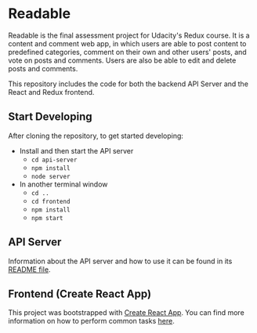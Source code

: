 # Readable

Readable is the final assessment project for Udacity's Redux course. It is a content and comment web app, in which users are able to post content to predefined categories, comment on their own and other users' posts, and vote on posts and comments. Users are also be able to edit and delete posts and comments.

This repository includes the code for both the backend API Server and the React and Redux frontend.

## Start Developing

After cloning the repository, to get started developing:

* Install and then start the API server
    - `cd api-server`
    - `npm install`
    - `node server`
* In another terminal window
    - `cd ..`
    - `cd frontend`
    - `npm install`
    - `npm start`

## API Server

Information about the API server and how to use it can be found in its [README file](api-server/README.md).


## Frontend (Create React App)

This project was bootstrapped with [Create React App](https://github.com/facebookincubator/create-react-app). You can find more information on how to perform common tasks [here](https://github.com/facebookincubator/create-react-app/blob/master/packages/react-scripts/template/README.md).

